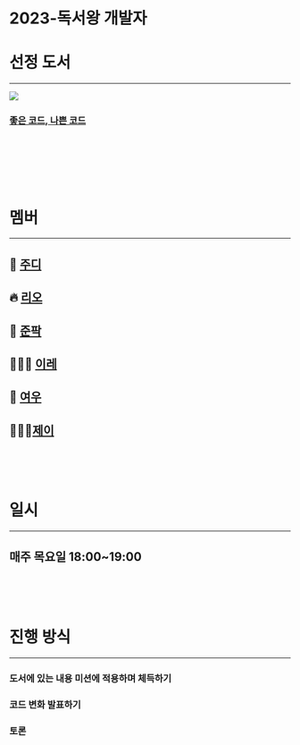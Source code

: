 # 2023-독서왕 개발자


# 선정 도서 
<hr>

![](https://velog.velcdn.com/images/eunbii0213/post/d06ec13c-a1dd-48b4-9d51-cc237668bbe3/image.png)

### [좋은 코드, 나쁜 코드](http://www.yes24.com/Product/Goods/109366833)

<br><br><br><br><br>

# 멤버
<hr>

## 🐰 [주디](https://github.com/eunbii0213)
## 🔥 [리오](https://github.com/Jaeyoung222)
## 🕺 [준팍](https://github.com/junpakPark)
## 👩🏻‍🏫 [이레](https://github.com/zillionme)
## 🦊 [여우](https://github.com/BackFoxx)
## 🏋🏻‍♂️[제이](https://github.com/sosow0212)


<br><br><br>

# 일시
<hr>

## 매주 목요일 18:00~19:00

<br><br><br>

# 진행 방식
<hr>

### 도서에 있는 내용 미션에 적용하며 체득하기
### 코드 변화 발표하기
### 토론 
